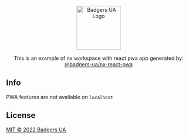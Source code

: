 <p align="center">
  <a href="https://github.com/badgers-ua/" target="_blank"><img src="https://avatars.githubusercontent.com/u/106803527?s=200&v=4" width="120" alt="Badgers UA Logo" /></a>
</p>

  <p align="center">This is an example of nx workspace with react pwa app generated by: <a href="https://github.com/badgers-ua/nx-react-pwa" target="_blank">@badgers-ua/nx-react-pwa</a></p>

## Info

PWA features are not available on `localhost`

## License

[MIT © 2022 Badgers UA](LICENSE)
